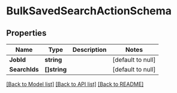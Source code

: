 # BulkSavedSearchActionSchema

## Properties
Name | Type | Description | Notes
------------ | ------------- | ------------- | -------------
**JobId** | **string** |  | [default to null]
**SearchIds** | **[]string** |  | [default to null]

[[Back to Model list]](../README.md#documentation-for-models) [[Back to API list]](../README.md#documentation-for-api-endpoints) [[Back to README]](../README.md)


